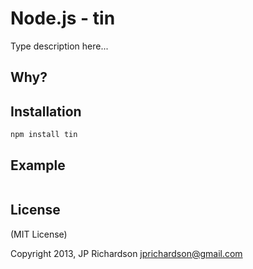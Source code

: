 Node.js - tin
================

Type description here...


Why?
----



Installation
------------

    npm install tin



Example
------


```javascript
```

License
-------

(MIT License)

Copyright 2013, JP Richardson  <jprichardson@gmail.com>


